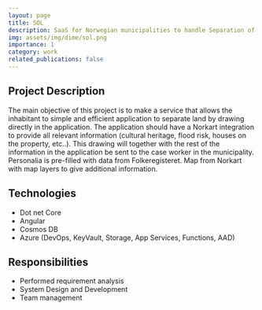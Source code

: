 ```yaml
---
layout: page
title: SOL
description: SaaS for Norwegian municipalities to handle Separation of Land
img: assets/img/dime/sol.png
importance: 1
category: work
related_publications: false
---
```

## Project Description

The main objective of this project is to make a service that allows the inhabitant to simple and efficient application to separate land by drawing directly in the application. The application should have a Norkart integration to provide all relevant information (cultural heritage, flood risk, houses on the property, etc..). This drawing will together with the rest of the information in the application be sent to the case worker in the municipality. Personalia is pre-filled with data from Folkeregisteret. Map from Norkart with map layers to give additional information.

## Technologies

- Dot net Core
- Angular
- Cosmos DB
- Azure (DevOps, KeyVault, Storage, App Services, Functions, AAD)

## Responsibilities

- Performed requirement analysis
- System Design and Development
- Team management